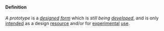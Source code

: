 #### Definition

*A prototype* is a *[designed](https://github.com/gcassel/Modular-Organization-Terminology/blob/master/terms/design.md) [form](https://github.com/gcassel/Modular-Organization-Terminology/blob/master/terms/form.md)* which is *still being [developed](https://github.com/gcassel/Modular-Organization-Terminology/blob/master/terms/develop.md)*, and is only [intended](https://github.com/gcassel/Modular-Organization-Terminology/blob/master/terms/intend.md) as a design [resource](https://github.com/gcassel/Modular-Organization-Terminology/blob/master/terms/resource.md) and/or for [experimental](https://github.com/gcassel/Modular-Organization-Terminology/blob/master/terms/experiment.md) [use](https://github.com/gcassel/Modular-Organization-Terminology/blob/master/terms/use.md).

